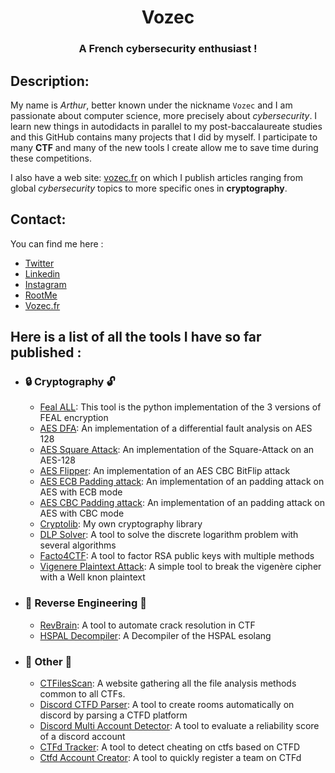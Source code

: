 <h1 align="center"><b>Vozec</b></h1>
<h3 align="center">A French cybersecurity enthusiast !</h3>

## Description:  
My name is *Arthur*, better known under the nickname ``Vozec`` and I am passionate about computer science, more precisely about _cybersecurity_. I learn new things in autodidacts in parallel to my post-baccalaureate studies and this GitHub contains many projects that I did by myself. I participate to many **CTF** and many of the new tools I create allow me to save time during these competitions.

I also have a web site: [vozec.fr](https://vozec.fr) on which I publish articles ranging from global _cybersecurity_ topics to more specific ones in **cryptography**. 

## Contact:  
You can find me here : 
  - [Twitter](https://twitter.com/Vozec1)
  - [Linkedin](https://www.linkedin.com/in/arthur-deloffre-844b7a221/)
  - [Instagram](https://www.instagram.com/arthur_dlfr/)
  - [RootMe](https://www.root-me.org/Vozec?lang=fr#9f0f137c4cbb8d9e32b9f1a287283ba7)
  - [Vozec.fr](https://vozec.fr)
  
## Here is a list of all the tools I have so far published :

- ### :lock: Cryptography :unlock:
  - [Feal ALL](https://github.com/Vozec/Feal-ALL): This tool is the python implementation of the 3 versions of FEAL encryption
  - [AES DFA](https://github.com/Vozec/AES-DFA): An implementation of a differential fault analysis on AES 128
  - [AES Square Attack](https://github.com/Vozec/AES-Square-Attack): An implementation of the Square-Attack on an AES-128
  - [AES Flipper](https://github.com/Vozec/AES-Flipper): An implementation of an AES CBC BitFlip attack
  - [AES ECB Padding attack](https://github.com/Vozec/AES-ECB-Padding-attack): An implementation of an padding attack on AES with ECB mode
  - [AES CBC Padding attack](https://github.com/Vozec/AES-CBC-Padding-attack): An implementation of an padding attack on AES with CBC mode
  - [Cryptolib](https://github.com/Vozec/Cryptolib): My own cryptography library
  - [DLP Solver](https://github.com/Vozec/DLP-Solver): A tool to solve the discrete logarithm problem with several algorithms
  - [Facto4CTF](https://github.com/Vozec/Facto4CTF): A tool to factor RSA public keys with multiple methods 
  - [Vigenere Plaintext Attack](https://github.com/Vozec/Vigenere-Plaintext-Attack): A simple tool to break the vigenère cipher with a Well knon plaintext

- ### :hammer: Reverse Engineering :hammer:
  - [RevBrain](https://github.com/Vozec/RevBrain): A tool to automate crack resolution in CTF
  - [HSPAL Decompiler](https://github.com/Vozec/HSPAL-Decompiler): A Decompiler of the HSPAL esolang

- ### :triangular_flag_on_post: Other :triangular_flag_on_post:
  - [CTFilesScan](https://github.com/Vozec/CTFilesScan): A website gathering all the file analysis methods common to all CTFs. 
  - [Discord CTFD Parser](https://github.com/Vozec/Discord-CTFD-Parser): A tool to create rooms automatically on discord by parsing a CTFD platform
  - [Discord Multi Account Detector](https://github.com/Vozec/Discord-Multi-Account-Detector): A tool to evaluate a reliability score of a discord account 
  - [CTFd Tracker](https://github.com/Vozec/CTFd-Tracker): A tool to detect cheating on ctfs based on CTFD
  - [Ctfd Account Creator](https://github.com/Vozec/Ctfd-Account-Creator): A tool to quickly register a team on CTFd
